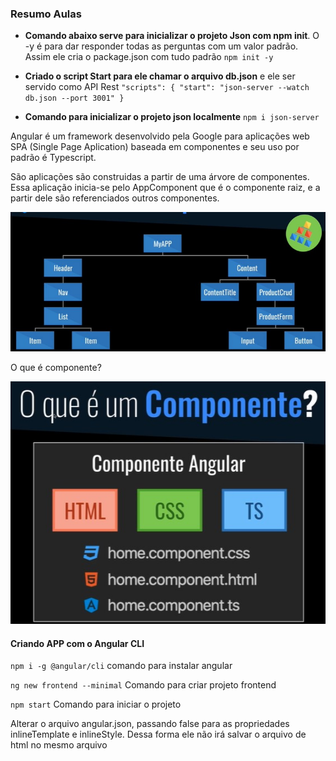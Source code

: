 ### Resumo Aulas

* **Comando abaixo serve para inicializar o projeto Json com npm init**. O -y é para dar responder todas as perguntas com um valor padrão. Assim ele cria o package.json com tudo padrão
`npm init -y `

* **Criado o script Start para ele chamar o arquivo db.json** e ele ser servido como API Rest 
 `
"scripts": {
    "start": "json-server --watch db.json --port 3001"
  }
` 

* **Comando para inicializar o projeto json localmente**
`npm i json-server`


Angular é um framework desenvolvido pela Google para aplicações web SPA (Single Page Aplication) baseada em componentes e seu uso por padrão é Typescript. 

São aplicações são construidas a partir de uma árvore de componentes. Essa aplicação inicia-se pelo AppComponent que é o componente raiz, e a partir dele são referenciados outros componentes. 

![Árvore de Componente](./image/arvoreComponente.jpg)

O que é componente?

![Componente](./image/componente.jpg)

#### Criando APP com o Angular CLI
` npm i -g @angular/cli ` comando  para instalar angular

` ng new frontend --minimal `  Comando para criar projeto frontend 

` npm start ` Comando para iniciar o projeto  

Alterar o arquivo angular.json, passando false para as propriedades inlineTemplate e inlineStyle. Dessa forma ele não irá salvar o arquivo de html no mesmo arquivo
